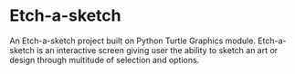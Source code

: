 # Etch-a-sketch
An Etch-a-sketch project built on Python Turtle Graphics module. Etch-a-sketch is an interactive screen giving user the ability to sketch an art or design through multitude of selection and options.
